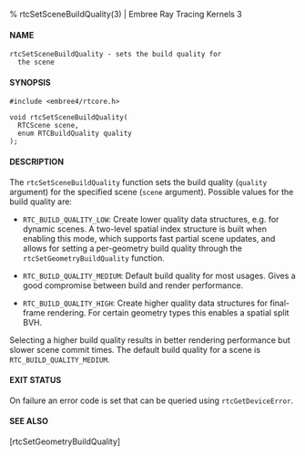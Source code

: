 % rtcSetSceneBuildQuality(3) | Embree Ray Tracing Kernels 3

#### NAME

    rtcSetSceneBuildQuality - sets the build quality for
      the scene

#### SYNOPSIS

    #include <embree4/rtcore.h>

    void rtcSetSceneBuildQuality(
      RTCScene scene,
      enum RTCBuildQuality quality
    );

#### DESCRIPTION

The `rtcSetSceneBuildQuality` function sets the build quality
(`quality` argument) for the specified scene (`scene` argument).
Possible values for the build quality are:

+ `RTC_BUILD_QUALITY_LOW`: Create lower quality data structures,
  e.g. for dynamic scenes. A two-level spatial index structure is
  built when enabling this mode, which supports fast partial scene
  updates, and allows for setting a per-geometry build quality through
  the `rtcSetGeometryBuildQuality` function.

+ `RTC_BUILD_QUALITY_MEDIUM`: Default build quality for most usages.
  Gives a good compromise between build and render performance.

+ `RTC_BUILD_QUALITY_HIGH`: Create higher quality data structures for
  final-frame rendering. For certain geometry types this enables a
  spatial split BVH.

Selecting a higher build quality results in better rendering
performance but slower scene commit times. The default build quality
for a scene is `RTC_BUILD_QUALITY_MEDIUM`.

#### EXIT STATUS

On failure an error code is set that can be queried using
`rtcGetDeviceError`.

#### SEE ALSO

[rtcSetGeometryBuildQuality]
